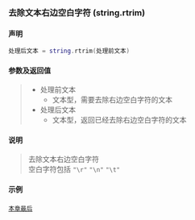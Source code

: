 ### 去除文本右边空白字符 \(**string\.rtrim**\)


#### 声明
```lua
处理后文本 = string.rtrim(处理前文本)
```


#### 参数及返回值
> - 处理前文本
>   - 文本型，需要去除右边空白字符的文本
> - 处理后文本
>   - 文本型，返回已经去除右边空白字符的文本


#### 说明
> 去除文本右边空白字符  
> 空白字符包括 `"\r"` `"\n"` `"\t"`  


#### 示例  
[`本章最后`](/Handbook/ext-string/samples.md)  

